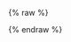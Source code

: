 {% raw %}
<script>
const misocmd = window.misocmd || (window.misocmd = []);
misocmd.push(async () => {
  // TODO: make this universal by explcitly loading the SDK after this, or hack misocmd
  if (window._pw$) { await window._pw$; }
  // setup client
  const MisoClient = window.MisoClient;
  const client = new MisoClient('...');
  const workflow = client.ui.hybridSearch;
  workflow.useApi(false);
  async function mockApi({ session, group, name, payload }) {
    if (!payload) {
      return;
    }
    const request = { group, name, payload };
    const { rows = 10 } = payload;
    const { page = 0 } = payload._meta || {};
    const total = 100 + page;
    const facet_counts = {
      facet_fields: {
        categories: [['A', 90 + page], ['B', 80 + page], ['C', 70 + page]],
      },
    };
    const products = [];
    for (let i = 0; i < rows; i++) {
      products.push({
        product_id: `p_${page * rows + i}`,
      });
    }
    (page > 0 ? workflow.results : workflow.answer).updateData({
      session,
      request,
      value: {
        products,
        total,
        facet_counts,
      },
    });
  }
  // TODO: extract to utils
  function compareFacetCounts(facetCounts0, facetCounts1) {
    const facetFields0 = facetCounts0.facet_fields;
    const facetFields1 = facetCounts1.facet_fields;
    if (Object.keys(facetFields0).length !== Object.keys(facetFields1).length) {
      return false;
    }
    for (const field in facetFields0) {
      if (!compareFacetFields(facetFields0[field], facetFields1[field])) {
        return false;
      }
    }
    return true;
  }
  function compareFacetFields(facetFields0, facetFields1) {
    if (facetFields0.length !== facetFields1.length) {
      return false;
    }
    for (let i = 0; i < facetFields0.length; i++) {
      if (facetFields0[i][0] !== facetFields1[i][0] || facetFields0[i][1] !== facetFields1[i][1]) {
        return false;
      }
    }
    return true;
  }
  // TODO: use the main workflow
  workflow.answer.on('request', mockApi);
  workflow.results.on('request', mockApi);
  workflow.query({ q: 'LLM' });
  const data0 = workflow.results.states.data.value;
  workflow.results._more();
  const data1 = workflow.results.states.data.value;
  if (data1.products.length !== data0.products.length + 10) {
    throw new Error(`Expected ${data0.products.length + 10} products, but got ${data1.products.length}`);
  }
  if (data1.total !== data0.total) {
    throw new Error(`Expected ${data0.total} total, but got ${data1.total}`);
  }
  if (!compareFacetCounts(data0.facet_counts, data1.facet_counts)) {
    throw new Error(`Expected facet_counts to be the same, but got different values`);
  }
  window.pw && window.pw.done();
});
</script>
{% endraw %}
